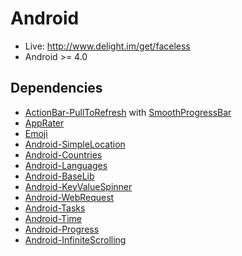 # Android

 * Live: http://www.delight.im/get/faceless
 * Android >= 4.0

## Dependencies

 * [ActionBar-PullToRefresh](https://github.com/chrisbanes/ActionBar-PullToRefresh) with [SmoothProgressBar](https://github.com/castorflex/SmoothProgressBar)
 * [AppRater](https://github.com/delight-im/AppRater)
 * [Emoji](https://github.com/delight-im/Emoji)
 * [Android-SimpleLocation](https://github.com/delight-im/Android-SimpleLocation)
 * [Android-Countries](https://github.com/delight-im/Android-Countries)
 * [Android-Languages](https://github.com/delight-im/Android-Languages)
 * [Android-BaseLib](https://github.com/delight-im/Android-BaseLib)
 * [Android-KeyValueSpinner](https://github.com/delight-im/Android-KeyValueSpinner)
 * [Android-WebRequest](https://github.com/delight-im/Android-WebRequest)
 * [Android-Tasks](https://github.com/delight-im/Android-Tasks)
 * [Android-Time](https://github.com/delight-im/Android-Time)
 * [Android-Progress](https://github.com/delight-im/Android-Progress)
 * [Android-InfiniteScrolling](https://github.com/delight-im/Android-InfiniteScrolling)

